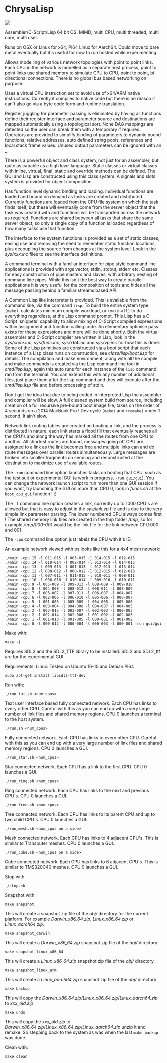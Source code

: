 # ChrysaLisp

![](./screen_shot.png)

Assembler/C-Script/Lisp 64 bit OS. MIMD, multi CPU, multi threaded, multi core,
multi user.

Runs on OSX or Linux for x64, PI64 Linux for Aarch64. Could move to bare metal
eventually but it's useful for now to run hosted while experimenting.

Allows modelling of various network topologies with point to point links. Each
CPU in the network is modelled as a separate host process, point to point links
use shared memory to simulate CPU to CPU, point to point, bi directional
connections. There is no global bus based networking on purpose.

Uses a virtual CPU instruction set to avoid use of x64/ARM native instructions.
Currently it compiles to native code but there is no reason it can't also go
via a byte code form and runtime translation.

Register juggling for parameter passing is eliminated by having all functions
define their register interface and parameter source and destinations are
mapped automatically using a topological sort. None DAG mappings are detected
so the user can break them with a temporary if required. Operators are provided
to simplify binding of parameters to dynamic bound functions, relative
addresses, auto defined string pools, references and local stack frame values.
Unused output parameters can be ignored with an _.

There is a powerful object and class system, not just for an assembler, but
quite as capable as a high level language. Static classes or virtual classes
with inline, virtual, final, static and override methods can be defined. The
GUI and Lisp are constructed using this class system. A signals and slots
system is provided for object composition.

Has function level dynamic binding and loading. Individual functions are loaded
and bound on demand as tasks are created and distributed. Currently functions
are loaded from the CPU file system on which the task finds itself, but these
will eventually come from the server object that the task was created with and
functions will be transported across the network as required. Functions are
shared between all tasks that share the same server object, so only a single
copy of a function is loaded regardless of how many tasks use that function.

The interface to the system functions is provided as a set of static classes,
easing use and removing the need to remember static function locations, plus
decoupling the source from changes at the system level. Look in the
*sys/xxx.inc* files to see the interface definitions.

A command terminal with a familiar interface for pipe style command line
applications is provided with args vector, stdin, stdout, stderr etc. Classes
for easy construction of pipe masters and slaves, with arbitrary nesting of
command line pipes. While this isn't the best way to create parallel
applications it is very useful for the composition of tools and hides all the
message passing behind a familiar streams based API.

A Common Lisp like interpreter is provided. This is available from the command
line, via the command `lisp`. To build the entire system type `(make)`,
calculates minimum compile workload, or `(make-all)` to do everything
regardless, at the Lisp command prompt. This Lisp has a C-Script 'snippets'
capability to allow mixing of C-Script compiled expressions within assignment
and function calling code. An elementary optimise pass exists for these
expressions and more will be done shortly. Both the virtual assembler and
C-Script compiler are written in Lisp, look in the *sys/code.inc*,
*sys/func.inc*, *sys/x64.inc* and *sys/vp.inc* for how this is done. Some of
the Lisp primitives are constructed via a boot script that each instance of a
Lisp class runs on construction, see *class/lisp/boot.lisp* for details. The
compilation and make environment, along with all the compile and make commands
is created via the Lisp command line tool in *cmd/lisp.lisp*, again this auto
runs for each instance of the `lisp` command ran from the terminal. You can
extend this with any number of additional files, just place them after the lisp
command and they will execute after the *cmd/lisp.lisp* file and before
processing of stdin.

Don't get the idea that due to being coded in interpreted Lisp the assembler
and compiler will be slow. A full cleaned system build from source, including
creation of a full recursive pre-bound boot image file, takes on the order of 4
seconds on a 2014 MacBook Pro ! Dev cycle `(make)` and `(remake)` under 1
second. It ain't slow.

Network link routing tables are created on booting a link, and the process is
distributed in nature, each link starts a flood fill that eventually reaches
all the CPU's and along the way has marked all the routes from one CPU to
another. All shortest routes are found, messages going off CPU are assigned to
a link as the link becomes free and multiple links can and do route messages
over parallel routes simultaneously. Large messages are broken into smaller
fragments on sending and reconstructed at the destination to maximize use of
available routes.

The `-run` command line option launches tasks on booting that CPU, such as the
test suit or experimental GUI (a work in progress, `-run gui/gui`). You can
change the network launch script to run more than one GUI session if you want,
try launching the GUI on more than CPU 0, look in *funcs.sh* at the
`boot_cpu_gui` function ! :)

The `-l` command line option creates a link, currently up to 1000 CPU's are
allowed but that is easy to adjust in the *sys/link.vp* file and is due to the
very simple link parameter parsing. The lower numbered CPU always comes first !
The shared memory link files are created in the tmp folder */tmp*, so for
example */tmp/000-001* would be the link file for the link between CPU 000 and
001.

The `-cpu` command line option just labels the CPU with it's ID.

An example network viewed with ps looks like this for a 4x4 mesh network:

```
./main -cpu 15 -l 011-015 -l 003-015 -l 014-015 -l 012-015
./main -cpu 14 -l 010-014 -l 002-014 -l 013-014 -l 014-015
./main -cpu 13 -l 009-013 -l 001-013 -l 012-013 -l 013-014
./main -cpu 12 -l 008-012 -l 000-012 -l 012-015 -l 012-013
./main -cpu 11 -l 007-011 -l 011-015 -l 010-011 -l 008-011
./main -cpu 10 -l 006-010 -l 010-014 -l 009-010 -l 010-011
./main -cpu 9 -l 005-009 -l 009-013 -l 008-009 -l 009-010
./main -cpu 8 -l 004-008 -l 008-012 -l 008-011 -l 008-009
./main -cpu 7 -l 003-007 -l 007-011 -l 006-007 -l 004-007
./main -cpu 6 -l 002-006 -l 006-010 -l 005-006 -l 006-007
./main -cpu 5 -l 001-005 -l 005-009 -l 004-005 -l 005-006
./main -cpu 4 -l 000-004 -l 004-008 -l 004-007 -l 004-005
./main -cpu 3 -l 003-015 -l 003-007 -l 002-003 -l 000-003
./main -cpu 2 -l 002-014 -l 002-006 -l 001-002 -l 002-003
./main -cpu 1 -l 001-013 -l 001-005 -l 000-001 -l 001-002
./main -cpu 0 -l 000-012 -l 000-004 -l 000-003 -l 000-001 -run gui/gui
```


Make with:

```
make -j
```

Requires SDL2 and the SDL2_TTF library to be installed. SDL2 and SDL2_ttf are
for the experimental GUI.

Requirements:
Linux: Tested on Ubuntu 16-10 and Debian PI64
```
sudo apt-get install libsdl2-ttf-dev
```

Run with:

```
./run_tui.sh <num_cpus>
```

Text user interface based fully connected network. Each CPU has links to every
other CPU. Careful with this as you can end up with a very large number of link
files and shared memory regions. CPU 0 launches a terminal to the host system.

```
./run.sh <num_cpus>
```

Fully connected network. Each CPU has links to every other CPU. Careful with
this as you can end up with a very large number of link files and shared memory
regions. CPU 0 launches a GUI.

```
./run_star.sh <num_cpus>
```

Star connected network. Each CPU has a link to the first CPU. CPU 0 launches a
GUI.

```
./run_ring.sh <num_cpus>
```

Ring connected network. Each CPU has links to the next and previous CPU's. CPU
0 launches a GUI.

```
./run_tree.sh <num_cpus>
```

Tree connected network. Each CPU has links to its parent CPU and up to two
child CPU's. CPU 0 launches a GUI.

```
./run_mesh.sh <num_cpus on a side>
```

Mesh connected network. Each CPU has links to 4 adjacent CPU's. This is similar
to Transputer meshes. CPU 0 launches a GUI.

```
./run_cube.sh <num_cpus on a side>
```

Cube connected network. Each CPU has links to 6 adjacent CPU's. This is similar
to TMS320C40 meshes. CPU 0 launches a GUI.

Stop with:

```
./stop.sh
```

Snapshot with:

```
make snapshot
```

This will create a snapshot zip file of the *obj/* directory for the current
platform. For example *Darwin_x86_64.zip*, *Linux_x86_64.zip* or
*Linux_aarch64.zip*.

```
make snapshot_darwin
```

This will create a *Darwin_x86_64.zip* snapshot zip file of the *obj/*
directory.

```
make snapshot_linux_x86_64
```

This will create a *Linux_x86_64.zip* snapshot zip file of the *obj/*
directory.

```
make snapshot_linux_arm
```

This will create a *Linux_aarch64.zip* snapshot zip file of the *obj/*
directory.

```
make backup
```

This will copy the *Darwin_x86_64.zip*/*Linux_x86_64.zip*/*Linux_aarch64.zip*
to *xxx_old.zip*

```
make undo
```

This will copy the *xxx_old.zip* to
*Darwin_x86_64.zip*/*Linux_x86_64.zip*/*Linux_aarch64.zip* unzip it and remake.
So stepping back to the system as was when the last `make backup` was done.

Clean with:

```
make clean
```
